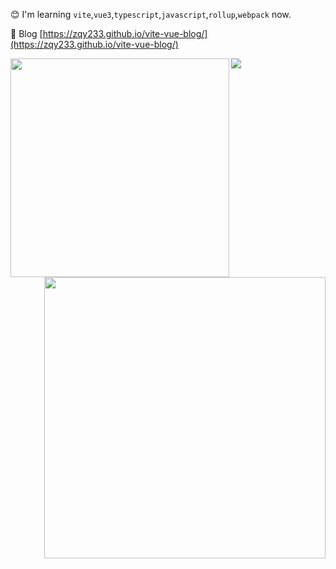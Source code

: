 😊 I'm learning `vite`,`vue3`,`typescript`,`javascript`,`rollup`,`webpack` now.

📝 Blog [https://zqy233.github.io/vite-vue-blog/](https://zqy233.github.io/vite-vue-blog/)

  <img
    width="350px"
    align="left"
    src="https://github-readme-stats.vercel.app/api/top-langs/?username=zqy233&layout=compact"
  />

  <img
    width="450px"
    align="right"
    src="https://github-readme-stats.vercel.app/api?username=zqy233&theme=prussian&show_icons=true&count_private=true"
  />

<img
  src="https://activity-graph.herokuapp.com/graph?username=zqy233&theme=xcode"
/>
